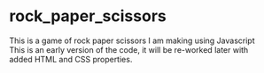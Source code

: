 # rock_paper_scissors
This is a game of rock paper scissors I am making using Javascript  
This is an early version of the code, it will be re-worked later with  
added HTML and CSS properties.